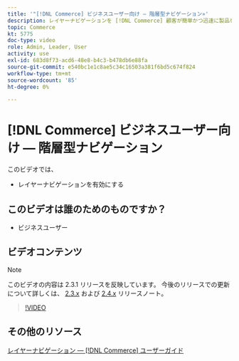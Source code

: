 ```yaml
---
title: '"[!DNL Commerce] ビジネスユーザー向け — 階層型ナビゲーション»'
description: レイヤーナビゲーションを [!DNL Commerce] 顧客が簡単かつ迅速に製品を見つけられるように保存します。
topic: Commerce
kt: 5775
doc-type: video
role: Admin, Leader, User
activity: use
exl-id: 683d8f73-acd6-48e8-b4c3-b478db6e88fa
source-git-commit: e540bc1e1c8ae5c34c16503a381f6bd5c674f824
workflow-type: tm+mt
source-wordcount: '85'
ht-degree: 0%

---
```


# [!DNL Commerce] ビジネスユーザー向け — 階層型ナビゲーション

このビデオでは、

- レイヤーナビゲーションを有効にする

## このビデオは誰のためのものですか？

- ビジネスユーザー

## ビデオコンテンツ

>[!NOTE]
>
>このビデオの内容は 2.3.1 リリースを反映しています。 今後のリリースでの更新について詳しくは、 [ 2.3.x](https://devdocs.magento.com/guides/v2.3/release-notes/bk-release-notes.html) および [2.4.x](https://devdocs.magento.com/guides/v2.4/release-notes/bk-release-notes.html) リリースノート。

>[!VIDEO](https://video.tv.adobe.com/v/36186?quality=12&learn=on)

## その他のリソース

[レイヤーナビゲーション — [!DNL Commerce] ユーザーガイド](https://docs.magento.com/user-guide/catalog/navigation-layered.html)
